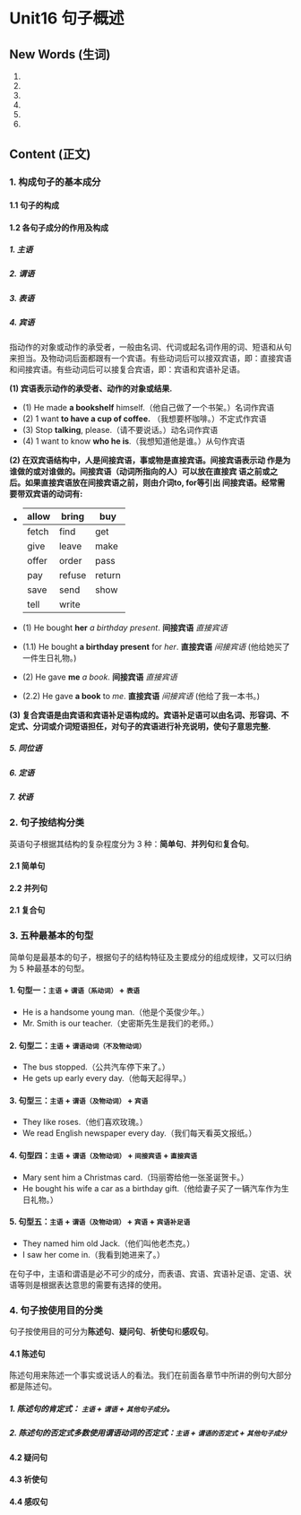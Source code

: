 # Unit16 句子概述




## New Words (生词)
1.  
1.  
1.  
1.  
1.  
1.  




## Content (正文)

### 1. 构成句子的基本成分
#### 1.1 句子的构成

#### 1.2 各句子成分的作用及构成
##### 1. 主语
##### 2. 谓语
##### 3. 表语

##### 4. 宾语
指动作的对象或动作的承受者，一般由名词、代词或起名词作用的词、短语和从句来担当。及物动词后面都跟有一个宾语。有些动词后可以接双宾语，即：直接宾语和间接宾语。有些动词后可以接复合宾语，即：宾语和宾语补足语。

**(1) 宾语表示动作的承受者、动作的对象或结果.**
- (1) He made **a bookshelf** himself.（他自己做了一个书架。）名词作宾语
- (2) 1 want **to have a cup of coffee.** （我想要杯咖啡。）不定式作宾语
- (3) Stop **talking**, please.（请不要说话。）动名词作宾语
- (4) 1 want to know **who he is**.（我想知道他是谁。）从句作宾语

**(2) 在双宾语结构中，人是间接宾语，事或物是直接宾语。间接宾语表示动 作是为谁做的或对谁做的。间接宾语（动词所指向的人）可以放在直接宾 语之前或之后。如果直接宾语放在间接宾语之前，则由介词to, for等引出 间接宾语。经常需要带双宾语的动词有:**
- | allow | bring |  buy |
  | ---- | ---- | ---- |
  | fetch | find  |  get  |
  | give  | leave |  make |
  | offer | order |  pass |
  | pay | refuse | return |
  | save | send | show  |
  | tell | write |   |
    
- (1) He bought **her** *a birthday present*. **间接宾语**  *直接宾语*
- (1.1) He bought **a birthday present** for *her*. **直接宾语**  *间接宾语*
  (他给她买了一件生日礼物。)
- (2) He gave **me** *a book*.  **间接宾语**  *直接宾语*
- (2.2) He gave **a book** to *me*.  **直接宾语**  *间接宾语*
 (他给了我一本书。)


**(3) 复合宾语是由宾语和宾语补足语构成的。宾语补足语可以由名词、形容词、不定式、分词或介词短语担任，对句子的宾语进行补充说明，使句子意思完整.**


##### 5. 同位语
##### 6. 定语
##### 7. 状语


### 2. 句子按结构分类
英语句子根据其结构的复杂程度分为 3 种：**简单句**、**并列句**和**复合句**。
#### 2.1 简单句
#### 2.2 并列句
#### 2.1 复合句


### 3. 五种最基本的句型
简单句是最基本的句子，根据句子的结构特征及主要成分的组成规律，又可以归纳为 5 种最基本的句型。
#### 1. 句型一：`主语` + `谓语（系动词）` + `表语`
- He is a handsome young man.（他是个英俊少年。） 
- Mr. Smith is our teacher.（史密斯先生是我们的老师。）

#### 2. 句型二：`主语` + `谓语动词（不及物动词）`
- The bus stopped.（公共汽车停下来了。） 
- He gets up early every day.（他每天起得早。）

#### 3. 句型三：`主语` + `谓语（及物动词）` + `宾语`
- They like roses.（他们喜欢玫瑰。） 
- We read English newspaper every day.（我们每天看英文报纸。）

#### 4. 句型四：`主语` + `谓语（及物动词）` + `间接宾语` + `直接宾语`
- Mary sent him a Christmas card.（玛丽寄给他一张圣诞贺卡。）
- He bought his wife a car as a birthday gift.（他给妻子买了一辆汽车作为生日礼物。）

#### 5. 句型五：`主语` + `谓语（及物动词）` + `宾语` + `宾语补足语`
- They named him old Jack.（他们叫他老杰克。）
- I saw her come in.（我看到她进来了。）

在句子中，主语和谓语是必不可少的成分，而表语、宾语、宾语补足语、定语、状语等则是根据表达意思的需要有选择的使用。


### 4. 句子按使用目的分类
句子按使用目的可分为**陈述句**、**疑问句**、**祈使句**和**感叹句**。
#### 4.1 陈述句
陈述句用来陈述一个事实或说话人的看法。我们在前面各章节中所讲的例句大部分都是陈述句。
##### 1. 陈述句的肯定式： `主语` + `谓语` + `其他句子成分`。
##### 2. 陈述句的否定式多数使用谓语动词的否定式：`主语` + `谓语的否定式` + `其他句子成分`

#### 4.2 疑问句

#### 4.3 祈使句

#### 4.4 感叹句

